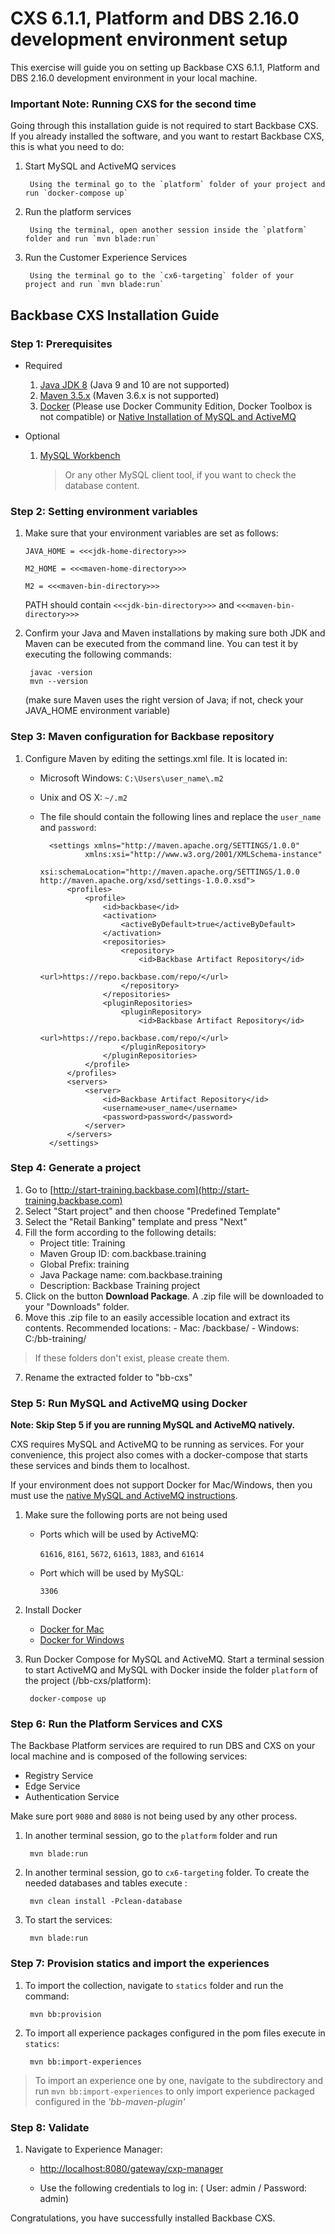 # CXS 6.1.1, Platform and DBS 2.16.0 development environment setup

This exercise will guide you on setting up Backbase CXS 6.1.1, Platform and DBS 2.16.0 development environment in your local machine.

### Important Note: Running CXS for the second time

Going through this installation guide is not required to start Backbase CXS. If you already installed the software, and you want to restart Backbase CXS, this is what you need to do:

1. Start MySQL and ActiveMQ services

		Using the terminal go to the `platform` folder of your project and run `docker-compose up`


1. Run the platform services

		Using the terminal, open another session inside the `platform` folder and run `mvn blade:run`


1. Run the Customer Experience Services

		Using the terminal go to the `cx6-targeting` folder of your project and run `mvn blade:run`

## Backbase CXS Installation Guide

### Step 1: Prerequisites

* Required

	1. [Java JDK 8](http://www.oracle.com/technetwork/java/javase/downloads/jdk8-downloads-2133151.html) (Java 9 and 10 are not supported)
	2. [Maven 3.5.x](http://maven.apache.org/install.html) (Maven 3.6.x is not supported)
	3. [Docker](https://docs.docker.com/engine/installation/) (Please use Docker Community Edition, Docker Toolbox is not compatible) or [Native Installation of MySQL and ActiveMQ](native-option)

* Optional

	1. [MySQL Workbench](https://dev.mysql.com/downloads/workbench/)

		> Or any other MySQL client tool, if you want to check the database content.

### Step 2: Setting environment variables

1. Make sure that your environment variables are set as follows:

	`JAVA_HOME = <<<jdk-home-directory>>>`

	`M2_HOME = <<<maven-home-directory>>>`

	`M2 = <<<maven-bin-directory>>>`

	PATH should contain `<<<jdk-bin-directory>>>` and `<<<maven-bin-directory>>>`

2. Confirm your Java and Maven installations by making sure both JDK and Maven can be executed from the command line. You can test it by executing the following commands:

		javac -version
		mvn --version

	(make sure Maven uses the right version of Java; if not, check your JAVA_HOME environment variable)

### Step 3: Maven configuration for Backbase repository

1. Configure Maven by editing the settings.xml file. It is located in:
	- Microsoft Windows: `C:\Users\user_name\.m2`
	- Unix and OS X: `~/.m2`
	- The file should contain the following lines and replace the `user_name` and `password`:


			<settings xmlns="http://maven.apache.org/SETTINGS/1.0.0"
					xmlns:xsi="http://www.w3.org/2001/XMLSchema-instance"
					xsi:schemaLocation="http://maven.apache.org/SETTINGS/1.0.0 http://maven.apache.org/xsd/settings-1.0.0.xsd">
				<profiles>
					<profile>
						<id>backbase</id>
						<activation>
							<activeByDefault>true</activeByDefault>
						</activation>
						<repositories>
							<repository>
								<id>Backbase Artifact Repository</id>
								<url>https://repo.backbase.com/repo/</url>
							</repository>
						</repositories>
						<pluginRepositories>
							<pluginRepository>
								<id>Backbase Artifact Repository</id>
								<url>https://repo.backbase.com/repo/</url>
							</pluginRepository>
						</pluginRepositories>
					</profile>
				</profiles>
				<servers>
					<server>
						<id>Backbase Artifact Repository</id>
						<username>user_name</username>
						<password>password</password>
					</server>
				</servers>
			</settings>

### Step 4: Generate a project

1. Go to [http://start-training.backbase.com](http://start-training.backbase.com)
2. Select "Start project" and then choose "Predefined Template"
3. Select the "Retail Banking" template and press "Next"
4. Fill the form according to the following details:
    - Project title: Training
    - Maven Group ID: com.backbase.training
    - Global Prefix: training
    - Java Package name: com.backbase.training
    - Description: Backbase Training project
5. Click on the button **Download Package**.  A .zip file will be downloaded to your "Downloads" folder.
6. Move this .zip file to an easily accessible location and extract its contents.  Recommended locations:
		- Mac: <your-user-folder>/backbase/
		- Windows: C:/bb-training/
> If these folders don't exist, please create them.
7. Rename the extracted folder to "bb-cxs"

### Step 5: Run MySQL and ActiveMQ using Docker

**Note: Skip Step 5 if you are running MySQL and ActiveMQ natively.**

CXS requires MySQL and ActiveMQ to be running as services. For your convenience, this project also comes with a docker-compose that starts these services and binds them to localhost.

If your environment does not support Docker for Mac/Windows, then you must use the [native MySQL and ActiveMQ instructions](native-option). 

1. Make sure the following ports are not being used
	* Ports which will be used by ActiveMQ:

		`61616`, `8161`, `5672`, `61613`, `1883`, and `61614`

	* Port which will be used by MySQL:

		`3306`

2. Install Docker

	* [Docker for Mac](https://www.docker.com/docker-mac)
	* [Docker for Windows](https://www.docker.com/docker-windows)

3. Run Docker Compose for MySQL and ActiveMQ. Start a terminal session to start ActiveMQ and MySQL with Docker inside the folder `platform` of the project (/bb-cxs/platform):

		docker-compose up

### Step 6: Run the Platform Services and CXS

The Backbase Platform services are required to run DBS and CXS on your local machine and is composed of the following services:

- Registry Service
- Edge Service
- Authentication Service

Make sure port `9080` and `8080` is not being used by any other process.

1. In another terminal session, go to the `platform` folder and run

		mvn blade:run

2. In another terminal session, go to `cx6-targeting` folder. To create the needed databases and tables execute :

		mvn clean install -Pclean-database

3. To start the services:

		mvn blade:run

### Step 7: Provision statics and import the experiences

1. To import the collection, navigate to `statics` folder and run the command:

		mvn bb:provision

2. To import all experience packages configured in the pom files execute in `statics`:

		mvn bb:import-experiences


> To import an experience one by one, navigate to the subdirectory and run `mvn bb:import-experiences` to only import experience packaged configured in the *'bb-maven-plugin'*

### Step 8: Validate

1. Navigate to Experience Manager:

	* [http://localhost:8080/gateway/cxp-manager](http://localhost:8080/gateway/cxp-manager)

	* Use the following credentials to log in: ( User: admin / Password: admin)


Congratulations, you have successfully installed Backbase CXS.
